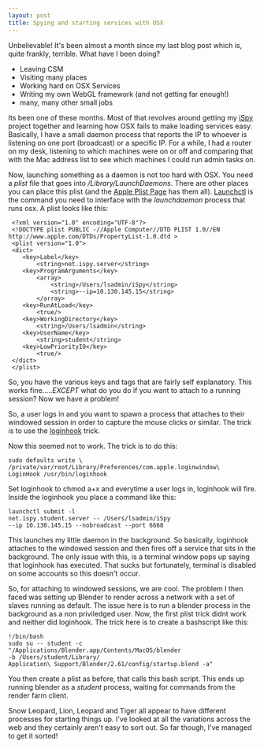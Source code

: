 ```yaml
---
layout: post
title: Spying and starting services with OSX
---
```



Unbelievable! It's been almost a month since my last blog post which is, quite frankly, terrible. What have I been doing?

* Leaving CSM
* Visiting many places
* Working hard on OSX Services
* Writing my own WebGL framework (and not getting far enough!)
* many, many other small jobs


Its been one of these months. Most of that revolves around getting my [iSpy](https://github.com/OniDaito/iSpy) project together and learning how OSX fails to make loading services easy. Basically, I have a small daemon process that reports the IP to whoever is listening on one port (broadcast) or a specific IP. For a while, I had a router on my desk, listening to which machines were on or off and comparing that with the Mac address list to see which machines I could run admin tasks on.


Now, launching something as a daemon is not too hard with OSX. You need a *plist* file that goes into */Library/LaunchDaemons*. There are other places you can place this plist (and the [Apple Plist Page](https://developer.apple.com/library/mac/documentation/darwin/reference/manpages/man5/launchd.plist.5.html) has them all). [Launchctl](https://developer.apple.com/library/mac/documentation/darwin/reference/manpages/man1/launchctl.1.html//apple_ref/doc/man/1/launchctl) is the command you need to interface with the *launchdaemon* process that runs osx. A plist looks like this:

	 <?xml version="1.0" encoding="UTF-8"?>
	 <!DOCTYPE plist PUBLIC -//Apple Computer//DTD PLIST 1.0//EN http://www.apple.com/DTDs/PropertyList-1.0.dtd >
	 <plist version="1.0">
	 <dict>
	 	<key>Label</key>
	 		<string>net.ispy.server</string>
	 	<key>ProgramArguments</key>
	 		<array>
	 			<string>/Users/lsadmin/iSpy</string>
	 			<string>--ip=10.130.145.15</string>
	 		</array>
	 	<key>RunAtLoad</key>
	 		<true/>
	 	<key>WorkingDirectory</key>
	 		<string>/Users/lsadmin</string>
	 	<key>UserName</key>
	 		<string>student</string>
	 	<key>LowPriorityIO</key>
	 		<true/>
	 </dict>
	 </plist> 

So, you have the various keys and tags that are fairly self explanatory. This works fine.....*EXCEPT* what do you do if you want to attach to a running session? Now we have a problem!


So, a user logs in and you want to spawn a process that attaches to their windowed session in order to capture the mouse clicks or similar. The trick is to use the [loginhook](http://support.apple.com/kb/Ht2420) trick.

Now this seemed not to work. The trick is to do this:

    sudo defaults write \
    /private/var/root/Library/Preferences/com.apple.loginwindow\
    LoginHook /usr/bin/loginhook

Set loginhook to chmod a+x and everytime a user logs in, loginhook will fire. Inside the loginhook you place a command like this:

    launchctl submit -l 
    net.ispy.student.server -- /Users/lsadmin/iSpy 
    --ip 10.130.145.15 --nobroadcast --port 6668

This launches my little daemon in the background. So basically, loginhook attaches to the windowed session and then fires off a service that sits in the background. The only issue with this, is a terminal window pops up saying that loginhook has executed. That sucks but fortunately, terminal is disabled on some accounts so this doesn't occur.


So, for attaching to windowed sessions, we are cool. The problem I then faced was setting up Blender to render across a network with a set of slaves running as default. The issue here is to run a blender process in the background as a non priviledged user. Now, the first plist trick didnt work and neither did loginhook. The trick here is to create a bashscript like this:

    !/bin/bash
    sudo su -- student -c "/Applications/Blender.app/Contents/MacOS/blender
    -b /Users/student/Library/
    Application\ Support/Blender/2.61/config/startup.blend -a"

You then create a plist as before, that calls this bash script. This ends up running blender as a *student* process, waiting for commands from the render farm client.


Snow Leopard, Lion, Leopard and Tiger all appear to have different processes for starting things up. I've looked at all the variations across the web and they certainly aren't easy to sort out. So far though, I've managed to get it sorted!

